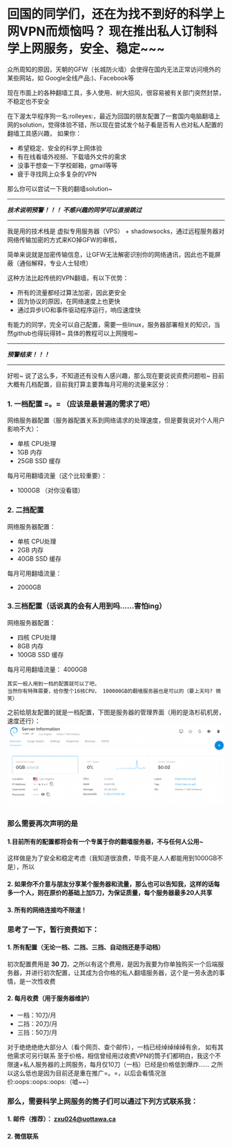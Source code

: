 # 回国的同学们，还在为找不到好的科学上网VPN而烦恼吗？ 现在推出私人订制科学上网服务，安全、稳定~~~

众所周知的原因，天朝的GFW（长城防火墙）会使得在国内无法正常访问境外的某些网站，如 Google全线产品:)、Facebook等

现在市面上的各种翻墙工具，多人使用、树大招风，很容易被有关部门突然封禁，不稳定也不安全

在下渥太华程序狗一名:rolleyes:，最近为回国的朋友配置了一套国内电脑翻墙上网的solution，觉得体验不错，所以现在尝试发个帖子看是否有人也对私人配置的翻墙工具感兴趣， 如果你：

*  希望稳定、安全的科学上网体验
*  有在线看墙外视频、下载墙外文件的需求
*  没事干想查一下学校邮箱，gmail等等
*  疲于寻找网上众多复杂的VPN

那么你可以尝试一下我的翻墙solution~

******************************************************************************************
***技术说明预警！！！ 不感兴趣的同学可以直接跳过***
******************************************************************************************
我是用的技术栈是 虚拟专用服务器（VPS） + shadowsocks，通过远程服务器对网络传输加密的方式来KO掉GFW的审核，

简单来说就是加密传输信息，让GFW无法解密识别你的网络通讯，因此也不能屏蔽（通俗解释，专业人士轻喷）

这种方法比起传统的VPN翻墙，有以下优势：
* 所有的流量都经过算法加密，因此更安全
* 因为协议的原因，在网络速度上也更快
* 通过异步I/O和事件驱动程序运行，响应速度快

有能力的同学，完全可以自己配置，需要一些linux，服务器部署相关的知识，当然github也得玩得转~
具体的教程可以上网搜啦~

******************************************************************************************
***预警结束！！！***
******************************************************************************************

好啦~ 说了这么多，不知道还有没有人感兴趣，那么现在要说说资费问题啦~
目前大概有几档配置，目前我打算主要靠每月可用的流量来区分：

### 1. 一档配置 =。= （应该是最普遍的需求了吧）

网络服务器配置（服务器配置关系到网络请求的处理速度，但是要我说对个人用户影响不大）：

* 单核 CPU处理
* 1GB 内存
* 25GB SSD 缓存

每月可用翻墙流量（这个比较重要）：

* 1000GB （对你没看错）

### 2. 二挡配置

网络服务器配置：

* 单核 CPU处理
* 2GB 内存
* 40GB SSD 缓存

每月可用翻墙流量：

* 2000GB

### 3.三档配置（话说真的会有人用到吗……害怕ing）

网络服务器配置：

* 四核 CPU处理
* 8GB 内存
* 100GB SSD 缓存

每月可用翻墙流量：
4000GB
```
其实一般人用到一档的配置就可以了吧，
当然你有特殊需要，给你整个16核CPU， 100000GB的翻墙服务器也是可以的（要上天吗? 微笑）
```
之前给朋友配置的就是一档配置，下图是服务器的管理界面（用的是洛杉矶机房，速度还行）：
![image](https://raw.githubusercontent.com/SunnySunnyOMG/Get-over-gfw/master/upload_2017-12-31_20-12-13.png)
### 那么需要再次声明的是
#### 1.目前所有的配置都将会有一个专属于你的翻墙服务器，不与任何人公用~
这样做是为了安全和稳定考虑（我知道很浪费，毕竟不是人人都能用到1000GB不是），所以
#### 2. 如果你不介意与朋友分享某个服务器和流量，那么也可以告知我，这样的话每多一个人，则在原价的基础上加5刀，为保证质量，每个服务器最多20人共享
#### 3. 所有的网络连接均不限速！

### 思考了一下，暂行资费如下：

#### 1. 所有配置（无论一档、二挡、三挡、自动挡还是手动档）
初次配置费用是 <strong>30 刀</strong>，之所以有这个费用，是因为我要为你单独购买一个后端服务器，并进行初次配置，让其成为合你格的私人翻墙服务器，这个是一劳永逸的事情，是一次性收费

#### 2. 每月收费（用于服务器维护）
* 一档：10刀/月
* 二挡：20刀/月
* 三挡：50刀/月

对于绝绝绝绝大部分人（看个网页、查个邮件），一档已经绰绰绰绰有余， 如有其他需求可另行联系
至于价格，相信曾经用过收费VPN的筒子们都明白，我这个不限速+私人服务器的上网服务，每月仅10刀（一档）已经是价格低到爆炸…… 之所以这么低也是因为目前还是重在推广=。=，以后会看情况涨价:oops::oops::oops:（嘘~~）

### 那么，需要科学上网服务的筒子们可以通过下列方式联系我：
#### 1. 邮件（推荐）： zxu024@uottawa.ca
#### 2. 微信联系



